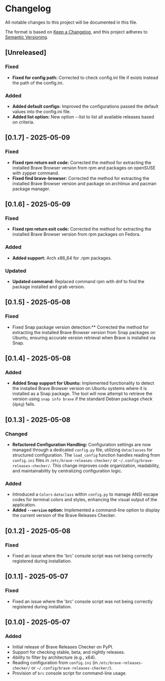 # Changelog

All notable changes to this project will be documented in this file.

The format is based on [Keep a Changelog](https://keepachangelog.com/en/1.0.0/),
and this project adheres to [Semantic Versioning](https://semver.org/spec/v2.0.0.html).

## [Unreleased]
### Fixed
- **Fixed for config path:** Corrected to check config.ini file if exists instead the path of the config.ini.
### Added
- **Added default configs:** Improved the configurations passed the default values into the config.ini file.
- **Added list option:** New option --list to list all available releases based on criteria.

## [0.1.7] - 2025-05-09
### Fixed
- **Fixed rpm return exit code:** Corrected the method for extracting the installed Brave Browser version from rpm and packages on openSUSE with zypper command.
- **Fixed find brave-browser:**  Corrected the method for extracting the installed Brave Browser version and package on archlinux and pacman package manager. 

## [0.1.6] - 2025-05-09
### Fixed
- **Fixed rpm return exit code:** Corrected the method for extracting the installed Brave Browser version from rpm packages on Fedora.
### Added
- **Added support:** Arch x86_64 for .rpm packages.
### Updated
- **Updated command:** Replaced command rpm with dnf to find the package installed and grab version.

## [0.1.5] - 2025-05-08
### Fixed
- Fixed Snap package version detection:** Corrected the method for extracting the installed Brave Browser version from Snap packages on Ubuntu, ensuring accurate version retrieval when Brave is installed via Snap.

## [0.1.4] - 2025-05-08
### Added
- **Added Snap support for Ubuntu:** Implemented functionality to detect the installed Brave Browser version on Ubuntu systems where it is installed as a Snap package. The tool will now attempt to retrieve the version using `snap info brave` if the standard Debian package check (`dpkg`) fails.

## [0.1.3] - 2025-05-08
### Changed
- **Refactored Configuration Handling:** Configuration settings are now managed through a dedicated `config.py` file, utilizing `dataclasses` for structured configuration. The `load_config` function handles reading from `config.ini` files in `/etc/brave-releases-checker/` or `~/.config/brave-releases-checker/`. This change improves code organization, readability, and maintainability by centralizing configuration logic.

### Added
- Introduced a `Colors` `dataclass` within `config.py` to manage ANSI escape codes for terminal colors and styles, enhancing the visual output of the application.
- **Added `--version` option:** Implemented a command-line option to display the current version of the Brave Releases Checker.

## [0.1.2] - 2025-05-08
### Fixed
- Fixed an issue where the 'brc' console script was not being correctly registered during installation.

## [0.1.1] - 2025-05-07
### Fixed
- Fixed an issue where the 'brc' console script was not being correctly registered during installation.

## [0.1.0] - 2025-05-07
### Added
- Initial release of Brave Releases Checker on PyPI.
- Support for checking stable, beta, and nightly releases.
- Ability to filter by architecture (e.g., x64).
- Reading configuration from `config.ini` (in `/etc/brave-releases-checker/` or `~/.config/brave-releases-checker/`).
- Provision of `brc` console script for command-line usage.
